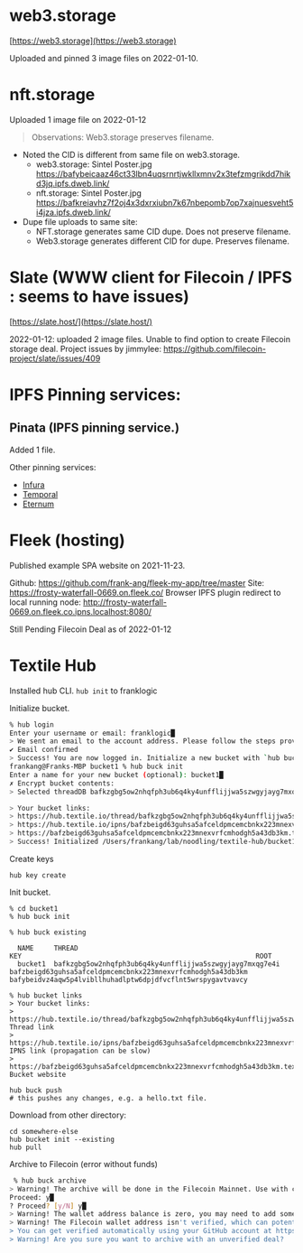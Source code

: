 # web3.storage

[https://web3.storage](https://web3.storage)

Uploaded and pinned 3 image files on 2022-01-10.


# nft.storage

Uploaded 1 image file on 2022-01-12

> Observations: Web3.storage preserves filename.

* Noted the CID is different from same file on web3.storage. 
    * web3.storage: Sintel Poster.jpg https://bafybeicaaz46ct33lbn4uqsrnrtjwkllxmnv2x3tefzmgrikdd7hikd3jq.ipfs.dweb.link/
    * nft.storage:  Sintel Poster.jpg https://bafkreiavhz7f2oj4x3dxrxiubn7k67nbepomb7op7xajnuesveht5i4jza.ipfs.dweb.link/
* Dupe file uploads to same site:
    * NFT.storage generates same CID dupe. Does not preserve filename.
    * Web3.storage generates different CID for dupe. Preserves filename.

# Slate (WWW client for Filecoin / IPFS : seems to have issues)

[https://slate.host/](https://slate.host/)

2022-01-12: uploaded 2 image files.
Unable to find option to create Filecoin storage deal.
Project issues by jimmylee: https://github.com/filecoin-project/slate/issues/409

# IPFS Pinning services:

## Pinata (IPFS pinning service.)

Added 1 file.

Other pinning services:
* [Infura](https://infura.io/)
* [Temporal](https://temporal.cloud/)
* [Eternum](https://eternum.io) 

# Fleek (hosting)

Published example SPA website on 2021-11-23.

Github: https://github.com/frank-ang/fleek-my-app/tree/master
Site: https://frosty-waterfall-0669.on.fleek.co/
Browser IPFS plugin redirect to local running node: http://frosty-waterfall-0669.on.fleek.co.ipns.localhost:8080/ 

Still Pending Filecoin Deal as of 2022-01-12

# Textile Hub

Installed hub CLI.
```hub init``` to franklogic

Initialize bucket.
```sh
% hub login
Enter your username or email: franklogic█
> We sent an email to the account address. Please follow the steps provided inside it.
✔ Email confirmed
> Success! You are now logged in. Initialize a new bucket with `hub buck init`.
frankang@Franks-MBP bucket1 % hub buck init
Enter a name for your new bucket (optional): bucket1█
✗ Encrypt bucket contents: 
> Selected threadDB bafkzgbg5ow2nhqfph3ub6q4ky4unfflijjwa5szwgyjayg7mxqg7e4i

> Your bucket links:
> https://hub.textile.io/thread/bafkzgbg5ow2nhqfph3ub6q4ky4unfflijjwa5szwgyjayg7mxqg7e4i/buckets/bafzbeigd63guhsa5afceldpmcemcbnkx223mnexvrfcmhodgh5a43db3km Thread link
> https://hub.textile.io/ipns/bafzbeigd63guhsa5afceldpmcemcbnkx223mnexvrfcmhodgh5a43db3km IPNS link (propagation can be slow)
> https://bafzbeigd63guhsa5afceldpmcemcbnkx223mnexvrfcmhodgh5a43db3km.textile.space Bucket website
> Success! Initialized /Users/frankang/lab/noodling/textile-hub/bucket1 as a new empty bucket

```

Create keys
```
hub key create 
```

Init bucket.
```
% cd bucket1
% hub buck init

% hub buck existing

  NAME     THREAD                                                    KEY                                                          ROOT                                                         
  bucket1  bafkzgbg5ow2nhqfph3ub6q4ky4unfflijjwa5szwgyjayg7mxqg7e4i  bafzbeigd63guhsa5afceldpmcemcbnkx223mnexvrfcmhodgh5a43db3km  bafybeidvz4aqw5p4lvibllhuhadlptw6dpjdfvcflnt5wrspygavtvavcy  

% hub bucket links
> Your bucket links:
> https://hub.textile.io/thread/bafkzgbg5ow2nhqfph3ub6q4ky4unfflijjwa5szwgyjayg7mxqg7e4i/buckets/bafzbeigd63guhsa5afceldpmcemcbnkx223mnexvrfcmhodgh5a43db3km Thread link
> https://hub.textile.io/ipns/bafzbeigd63guhsa5afceldpmcemcbnkx223mnexvrfcmhodgh5a43db3km IPNS link (propagation can be slow)
> https://bafzbeigd63guhsa5afceldpmcemcbnkx223mnexvrfcmhodgh5a43db3km.textile.space Bucket website

hub buck push
# this pushes any changes, e.g. a hello.txt file.
```

Download from other directory:
```
cd somewhere-else
hub bucket init --existing
hub pull

```

Archive to Filecoin (error without funds)
```sh
 % hub buck archive
> Warning! The archive will be done in the Filecoin Mainnet. Use with caution.
Proceed: y█
? Proceed? [y/N] y█
> Warning! The wallet address balance is zero, you may need to add some funds!
> Warning! The Filecoin wallet address isn't verified, which can potentially lead to paying high-prices for storage.
> You can get verified automatically using your GitHub account at https://verify.glif.io
> Warning! Are you sure you want to archive with an unverified deal?

```